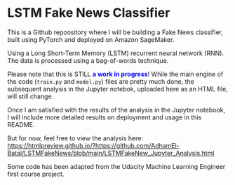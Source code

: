 # LSTM Fake News Classifier
This is a Github repoository where I will be building a Fake News classifier, built using PyTorch and deployed on Amazon SageMaker.

Using a Long Short-Term Memory (LSTM) recurrent neural network (RNN). The data is processed using a bag-of-words technique.

Please note that this is STILL <b><font color = blue>a work in progress</b></font>! 
While the main engine of the code (`train.py` and `model.py`) files are pretty much done, the subsequent analysis in the Jupyter notebok, uploaded here as an HTML file, will still change.

Once I am satisfied with the results of the analysis in the Jupyter notebook, I will include more detailed results on deployment and usage in this README.

But for now, feel free to view the analysis here: https://htmlpreview.github.io/?https://github.com/AdhamEl-Batal/LSTMFakeNews/blob/main/LSTMFakeNew_Jupyter_Analysis.html



Some code has been adapted from the Udacity Machine Learning Engineer first course project.
